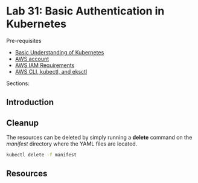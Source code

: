 # Lab 31: Basic Authentication in Kubernetes

Pre-requisites

- [Basic Understanding of Kubernetes](../README.md#kubernetes)
- [AWS account](../pages/01-Pre-requisites/labs-optional-tools/README.md#create-an-aws-account)
- [AWS IAM Requirements](../pages/01-Pre-requisites/labs-optional-tools/01-AWS-IAM-requirements.md)
- [AWS CLI, kubectl, and eksctl](../pages/01-Pre-requisites/labs-kubernetes-pre-requisites/README.md#install-cli-tools) 

Sections:




## Introduction





## Cleanup 

The resources can be deleted by simply running a **delete** command on the *manifest* directory where the YAML files are located.

```bash
kubectl delete -f manifest 
```



## Resources

